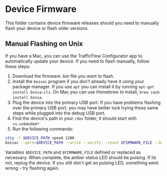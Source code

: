 # Device Firmware

This folder contains device firmware releases should you need to manually flash your device or flash older versions.

## Manual Flashing on Unix

If you have a Mac, you can use the TrafficFlow Configurator app to automatically update your device. If you need to flash manually, follow these steps:

1. Download the firmware .bin file you want to flash.
2. Install the `bossac` program if you don't already have it using your package manager.  If you use `apt` you can install it by running `apt-get install bossa-cli`.  On Mac you can use Homebrew to install, `brew cask install bossa`.
3. Plug the device into the primary USB port.  If you have problems flashing over the primary USB port, you may have better luck trying these same steps while plugged into the debug USB port.
4. Find the device's path in your `/dev` folder, it should start with `cu.usbmodem*`. 
4. Run the following commands:

```bash
stty -f $DEVICE_PATH speed 1200
bossac --port=$DEVICE_PATH --write --verify --reset $FIRMWARE_FILE --boot 
```

Variables `$DEVICE_PATH` and `$FIRMWARE_FILE` defined or replaced as necessary. When complete, the amber status LED should be pulsing.  If its not, replug the device.  If you still don't get an pulsing LED, something went wrong - try flashing again.
